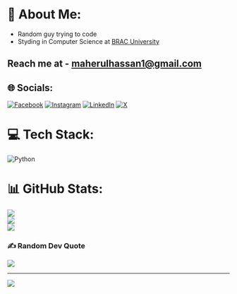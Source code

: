 # 💫 About Me:
- Random guy trying to code
- Styding in Computer Science at [BRAC University](https://www.bracu.ac.bd/)

## Reach me at - maherulhassan1@gmail.com

## 🌐 Socials:
[![Facebook](https://img.shields.io/badge/Facebook-%231877F2.svg?logo=Facebook&logoColor=white)](https://facebook.com/rakkhosh.007) [![Instagram](https://img.shields.io/badge/Instagram-%23E4405F.svg?logo=Instagram&logoColor=white)](https://instagram.com/_rakkhosh) [![LinkedIn](https://img.shields.io/badge/LinkedIn-%230077B5.svg?logo=linkedin&logoColor=white)](https://linkedin.com/in/meherul-hasan-sabbir-586941243) [![X](https://img.shields.io/badge/X-black.svg?logo=X&logoColor=white)](https://x.com/MeherulHSabbir) 

# 💻 Tech Stack:
![Python](https://img.shields.io/badge/python-3670A0?style=for-the-badge&logo=python&logoColor=ffdd54) 
# 📊 GitHub Stats:
![](https://github-readme-stats.vercel.app/api?username=GeekRover&theme=dark&hide_border=false&include_all_commits=false&count_private=false)<br/>
![](https://github-readme-streak-stats.herokuapp.com/?user=GeekRover&theme=dark&hide_border=false)<br/>
![](https://github-readme-stats.vercel.app/api/top-langs/?username=GeekRover&theme=dark&hide_border=false&include_all_commits=false&count_private=false&layout=compact)

### ✍️ Random Dev Quote
![](https://quotes-github-readme.vercel.app/api?type=horizontal&theme=radical)

---
[![](https://visitcount.itsvg.in/api?id=GeekRover&icon=0&color=0)](https://visitcount.itsvg.in)

<!-- Proudly created with GPRM ( https://gprm.itsvg.in ) -->
